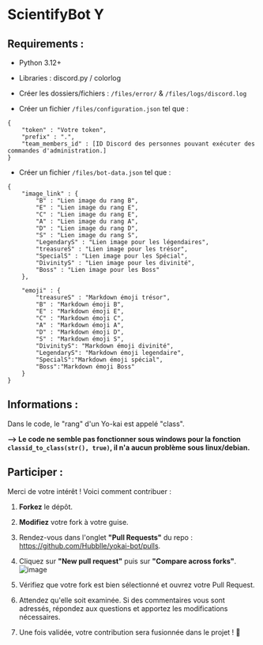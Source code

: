 # ScientifyBot Y
## Requirements :

- Python 3.12+
- Libraries : discord.py / colorlog
- Créer les dossiers/fichiers : `/files/error/` & `/files/logs/discord.log`

- Créer un fichier `/files/configuration.json` tel que : 

```
{
    "token" : "Votre token",
    "prefix" : ".",
    "team_members_id" : [ID Discord des personnes pouvant exécuter des commandes d'administration.]
}
```

- Créer un fichier `/files/bot-data.json` tel que :


```
{
    "image_link" : {
        "B" : "Lien image du rang B",
        "E" : "Lien image du rang E",
        "C" : "Lien image du rang E",
        "A" : "Lien image du rang A",
        "D" : "Lien image du rang D",
        "S" : "Lien image du rang S",
        "LegendaryS" : "Lien image pour les légendaires",
        "treasureS" : "Lien image pour les trésor",
        "SpecialS" : "Lien image pour les Spécial",
        "DivinityS" : "Lien image pour les divinité",
        "Boss" : "Lien image pour les Boss"
    },

    "emoji" : {
        "treasureS" : "Markdown émoji trésor",
        "B" : "Markdown émoji B",
        "E" : "Markdown émoji E",
        "C" : "Markdown émoji C",
        "A" : "Markdown émoji A",
        "D" : "Markdown émoji D",
        "S" : "Markdown émoji S",
        "DivinityS": "Markdown émoji divinité",
        "LegendaryS": "Markdown émoji legendaire",
        "SpecialS":"Markdown émoji spécial",
        "Boss":"Markdown émoji Boss"
    }
}
```



## Informations :
Dans le code, le "rang" d'un Yo-kai est appelé "class".

**--> Le code ne semble pas fonctionner sous windows pour la fonction `classid_to_class(str(), true)`, il n'a aucun problème sous linux/debian.**

## Participer :
Merci de votre intérêt ! Voici comment contribuer :

1. **Forkez** le dépôt.
2. **Modifiez** votre fork à votre guise.
3. Rendez-vous dans l'onglet **"Pull Requests"** du repo : https://github.com/Hubblle/yokai-bot/pulls.
4. Cliquez sur **"New pull request"** puis sur **"Compare across forks"**.
![image](https://github.com/user-attachments/assets/ee7709eb-7410-4a74-9d9a-b6201031c359)

6. Vérifiez que votre fork est bien sélectionné et ouvrez votre Pull Request.
7. Attendez qu'elle soit examinée. Si des commentaires vous sont adressés, répondez aux questions et apportez les modifications nécessaires.
8. Une fois validée, votre contribution sera fusionnée dans le projet ! 🎉

